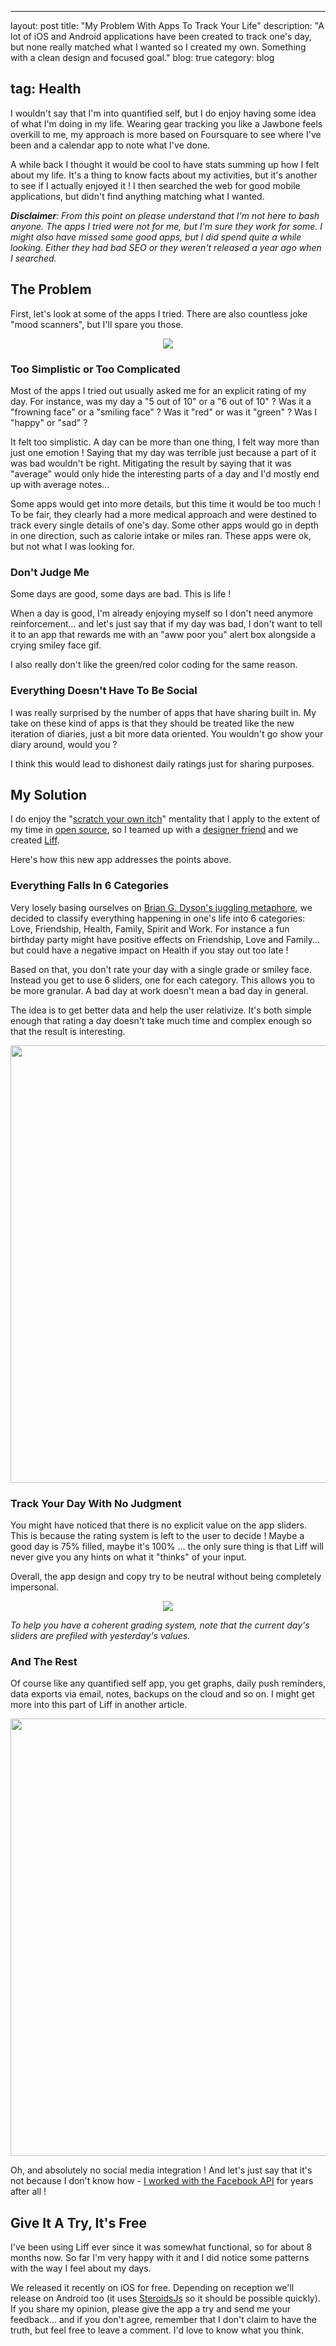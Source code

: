 ---- 
layout: post
title: "My Problem With Apps To Track Your Life"
description: "A lot of iOS and Android applications have been created to track one's day, but none really matched what I wanted so I created my own. Something with a clean design and focused goal."
blog: true
category: blog
## tag: Health

I wouldn't say that I'm into quantified self, but I do enjoy having some idea of what I'm doing in my life. Wearing gear tracking you like a Jawbone feels overkill to me, my approach is more based on Foursquare to see where I've been and a calendar app to note what I've done.

A while back I thought it would be cool to have stats summing up how I felt about my life. It's a thing to know facts about my activities, but it's another to see if I actually enjoyed it ! I then searched the web for good mobile applications, but didn't find anything matching what I wanted.

_**Disclaimer**: From this point on please understand that I'm not here to bash anyone. The apps I tried were not for me, but I'm sure they work for some. I might also have missed some good apps, but I did spend quite a while looking. Either they had bad SEO or they weren't released a year ago when I searched._


## The Problem

First, let's look at some of the apps I tried. There are also countless joke "mood scanners", but I'll spare you those.

<div style="text-align: center"><img src="/assets/blog/all_apps.jpg" /></div>

### Too Simplistic or Too Complicated

Most of the apps I tried out usually asked me for an explicit rating of my day. For instance, was my day a "5 out of 10" or a "6 out of 10" ? Was it a "frowning face" or a "smiling face" ? Was it "red" or was it "green" ? Was I "happy" or "sad" ?

It felt too simplistic. A day can be more than one thing, I felt way more than just one emotion ! Saying that my day was terrible just because a part of it was bad wouldn't be right. Mitigating the result by saying that it was "average" would only hide the interesting parts of a day and I'd mostly end up with average notes...

Some apps would get into more details, but this time it would be too much ! To be fair, they clearly had a more medical approach and were destined to track every single details of one's day. Some other apps would go in depth in one direction, such as calorie intake or miles ran. These apps were ok, but not what I was looking for. 


### Don't Judge Me

Some days are good, some days are bad. This is life !

When a day is good, I'm already enjoying myself so I don't need anymore reinforcement... and let's just say that if my day was bad, I don't want to tell it to an app that rewards me with an "aww poor you" alert box alongside a crying smiley face gif.

I also really don't like the green/red color coding for the same reason.


### Everything Doesn't Have To Be Social

I was really surprised by the number of apps that have sharing built in. My take on these kind of apps is that they should be treated like the new iteration of diaries, just a bit more data oriented. You wouldn't go show your diary around, would you ?

I think this would lead to dishonest daily ratings just for sharing purposes.

## My Solution

I do enjoy the "[scratch your own itch][1]" mentality that I apply to the extent of my time in [open source][2], so I teamed up with a [designer friend][3] and we created [Liff][4].

Here's how this new app addresses the points above.

### Everything Falls In 6 Categories

Very losely basing ourselves on [Brian G. Dyson's juggling metaphore][5], we decided to classify everything happening in one's life into 6 categories: Love, Friendship, Health, Family, Spirit and Work. For instance a fun birthday party might have positive effects on Friendship, Love and Family... but could have a negative impact on Health if you stay out too late !

Based on that, you don't rate your day with a single grade or smiley face. Instead you get to use 6 sliders, one for each category. This allows you to be more granular. A bad day at work doesn't mean a bad day in general.

The idea is to get better data and help the user relativize. It's both simple enough that rating a day doesn't take much time and complex enough so that the result is interesting.

<div style="text-align: center;"><img style="width: 700px;" src="/assets/blog/liff_3d.jpg" /></div>

### Track Your Day With No Judgment

You might have noticed that there is no explicit value on the app sliders. This is because the rating system is left to the user to decide ! Maybe a good day is 75% filled, maybe it's 100% ... the only sure thing is that Liff will never give you any hints on what it "thinks" of your input.

Overall, the app design and copy try to be neutral without being completely impersonal.

<div style="text-align: center"><img src="/assets/misc/loader.jpg" /></div>

_To help you have a coherent grading system, note that the current day's sliders are prefiled with yesterday's values._

### And The Rest

Of course like any quantified self app, you get graphs, daily push reminders, data exports via email, notes, backups on the cloud and so on. I might get more into this part of Liff in another article.

<div style="text-align: center;"><img style="width: 700px;" src="/assets/blog/liff_all.jpg" /></div>

Oh, and absolutely no social media integration ! And let's just say that it's not because I don't know how - [I worked with the Facebook API][6] for years after all !

## Give It A Try, It's Free

I've been using Liff ever since it was somewhat functional, so for about 8 months now. So far I'm very happy with it and I did notice some patterns with the way I feel about my days.

We released it recently on iOS for free. Depending on reception we'll release on Android too (it uses [SteroidsJs][7] so it should be possible quickly). If you share my opinion, please give the app a try and send me your feedback... and if you don't agree, remember that I don't claim to have the truth, but feel free to leave a comment. I'd love to know what you think.

[1]:	https://gettingreal.37signals.com/ch02_Whats_Your_Problem.php
[2]:	http://stackoverflow.com/a/5233378
[3]:	http://dribbble.com/kevintunc
[4]:	https://itunes.apple.com/app/liff-understand-your-life/id834944345
[5]:	http://www.bcbusiness.ca/lifestyle/bryan-dysons-30-second-speech
[6]:	/blog/2012/09/24/working-with-apis-facebook/
[7]:	/blog/2014/04/09/phonegap-steroids-hybrid-native-app-tips/